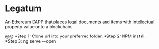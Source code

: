 # Legatum
An Ethereum DAPP that places legal documents and items with intellectual property value onto a blockchain.

@@
*Step 1: Clone url into your preferred folder. 
*Step 2: NPM install.
*Step 3: ng serve --open
